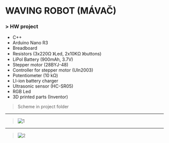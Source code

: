 # WAVING ROBOT (MÁVAČ)
### > HW project
  * C++
  * Arduino Nano R3
  * Breadboard
  * Resistors (3x220Ω 》Led, 2x10KΩ 》buttons)
  * LiPol Battery (900mAh, 3.7V)
  * Stepper motor (28BYJ-48)
  * Controller for stepper motor (Uln2003)
  * Potentiometer (10 kΩ)
  * LI-ion battery charger 
  * Ultrasonic sensor (HC-SR05)
  * RGB Led
  * 3D printed parts (Inventor)
  >Scheme in project folder
  ***
  >![1](https://github.com/melovin/Waving_robor/assets/70209304/13362673-c509-4c91-a304-193ec52c06d5)
***
  >![2](https://github.com/melovin/Waving_robor/assets/70209304/24466272-35cf-472c-96bc-45e1cde433f3)
 
 
